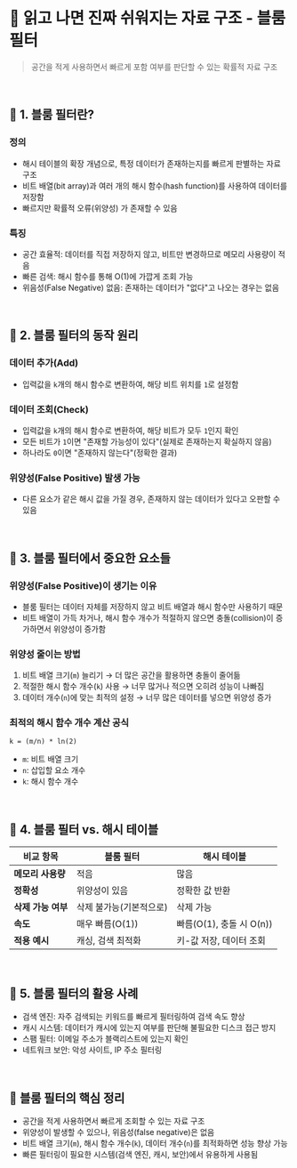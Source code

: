 # 📌 읽고 나면 진짜 쉬워지는 자료 구조 - 블룸 필터  

> 공간을 적게 사용하면서 빠르게 포함 여부를 판단할 수 있는 확률적 자료 구조

<br/>

## 🔖 1. 블룸 필터란?

### 정의

- 해시 테이블의 확장 개념으로, 특정 데이터가 존재하는지를 빠르게 판별하는 자료 구조
- 비트 배열(bit array)과 여러 개의 해시 함수(hash function)를 사용하여 데이터를 저장함
- 빠르지만 확률적 오류(위양성) 가 존재할 수 있음

### 특징

- 공간 효율적: 데이터를 직접 저장하지 않고, 비트만 변경하므로 메모리 사용량이 적음
- 빠른 검색: 해시 함수를 통해 O(1)에 가깝게 조회 가능
- 위음성(False Negative) 없음: 존재하는 데이터가 "없다"고 나오는 경우는 없음

<br/>

## 🔖 2. 블룸 필터의 동작 원리  

### 데이터 추가(Add)  

- 입력값을 `k`개의 해시 함수로 변환하여, 해당 비트 위치를 `1`로 설정함

### 데이터 조회(Check)  

- 입력값을 `k`개의 해시 함수로 변환하여, 해당 비트가 모두 `1`인지 확인
- 모든 비트가 `1`이면 "존재할 가능성이 있다"(실제로 존재하는지 확실하지 않음)
- 하나라도 `0`이면 "존재하지 않는다"(정확한 결과)

### 위양성(False Positive) 발생 가능  

- 다른 요소가 같은 해시 값을 가질 경우, 존재하지 않는 데이터가 있다고 오판할 수 있음

<br/>

## 🔖 3. 블룸 필터에서 중요한 요소들  

### 위양성(False Positive)이 생기는 이유  

- 블룸 필터는 데이터 자체를 저장하지 않고 비트 배열과 해시 함수만 사용하기 때문
- 비트 배열이 가득 차거나, 해시 함수 개수가 적절하지 않으면 충돌(collision)이 증가하면서 위양성이 증가함

### 위양성 줄이는 방법  

1. 비트 배열 크기(`m`) 늘리기 → 더 많은 공간을 활용하면 충돌이 줄어듦
2. 적절한 해시 함수 개수(`k`) 사용 → 너무 많거나 적으면 오히려 성능이 나빠짐
3. 데이터 개수(`n`)에 맞는 최적의 설정 → 너무 많은 데이터를 넣으면 위양성 증가

### 최적의 해시 함수 개수 계산 공식

```plaintext
k = (m/n) * ln(2)
```

- `m`: 비트 배열 크기  
- `n`: 삽입할 요소 개수  
- `k`: 해시 함수 개수  

<br/>

## 🔖 4. 블룸 필터 vs. 해시 테이블  

|  비교 항목  |  블룸 필터  |  해시 테이블  |
|----------|------------|-------------|
| **메모리 사용량** | 적음 | 많음 |
| **정확성** | 위양성이 있음 | 정확한 값 반환 |
| **삭제 가능 여부** | 삭제 불가능(기본적으로) | 삭제 가능 |
| **속도** | 매우 빠름(O(1)) | 빠름(O(1), 충돌 시 O(n)) |
| **적용 예시** | 캐싱, 검색 최적화 | 키-값 저장, 데이터 조회 |

<br/>

## 🔖 5. 블룸 필터의 활용 사례  

- 검색 엔진: 자주 검색되는 키워드를 빠르게 필터링하여 검색 속도 향상
- 캐시 시스템: 데이터가 캐시에 있는지 여부를 판단해 불필요한 디스크 접근 방지
- 스팸 필터: 이메일 주소가 블랙리스트에 있는지 확인
- 네트워크 보안: 악성 사이트, IP 주소 필터링

<br/>

## 🎯 블룸 필터의 핵심 정리  

- 공간을 적게 사용하면서 빠르게 조회할 수 있는 자료 구조  
- 위양성이 발생할 수 있으나, 위음성(false negative)은 없음  
- 비트 배열 크기(`m`), 해시 함수 개수(`k`), 데이터 개수(`n`)를 최적화하면 성능 향상 가능  
- 빠른 필터링이 필요한 시스템(검색 엔진, 캐시, 보안)에서 유용하게 사용됨  
